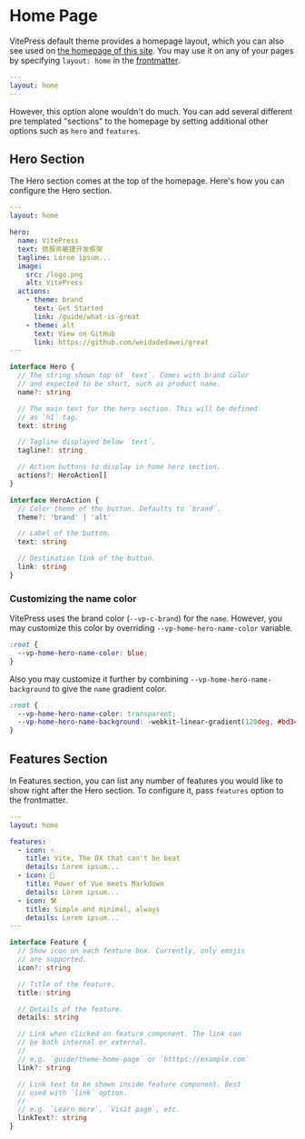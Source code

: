 # Home Page

VitePress default theme provides a homepage layout, which you can also see used on [the homepage of this site](../). You may use it on any of your pages by specifying `layout: home` in the [frontmatter](./frontmatter).

```yaml
---
layout: home
---
```

However, this option alone wouldn't do much. You can add several different pre templated "sections" to the homepage by setting additional other options such as `hero` and `features`.

## Hero Section

The Hero section comes at the top of the homepage. Here's how you can configure the Hero section.

```yaml
---
layout: home

hero:
  name: VitePress
  text: 微服务敏捷开发框架
  tagline: Lorem ipsum...
  image:
    src: /logo.png
    alt: VitePress
  actions:
    - theme: brand
      text: Get Started
      link: /guide/what-is-great
    - theme: alt
      text: View on GitHub
      link: https://github.com/weidadedawei/great
---
```

```ts
interface Hero {
  // The string shown top of `text`. Comes with brand color
  // and expected to be short, such as product name.
  name?: string

  // The main text for the hero section. This will be defined
  // as `h1` tag.
  text: string

  // Tagline displayed below `text`.
  tagline?: string

  // Action buttons to display in home hero section.
  actions?: HeroAction[]
}

interface HeroAction {
  // Color theme of the button. Defaults to `brand`.
  theme?: 'brand' | 'alt'

  // Label of the button.
  text: string

  // Destination link of the button.
  link: string
}
```

### Customizing the name color

VitePress uses the brand color (`--vp-c-brand`) for the `name`. However, you may customize this color by overriding `--vp-home-hero-name-color` variable.

```css
:root {
  --vp-home-hero-name-color: blue;
}
```

Also you may customize it further by combining `--vp-home-hero-name-background` to give the `name` gradient color.

```css
:root {
  --vp-home-hero-name-color: transparent;
  --vp-home-hero-name-background: -webkit-linear-gradient(120deg, #bd34fe, #41d1ff);
}
```

## Features Section

In Features section, you can list any number of features you would like to show right after the Hero section. To configure it, pass `features` option to the frontmatter.

```yaml
---
layout: home

features:
  - icon: ⚡️
    title: Vite, The DX that can't be beat
    details: Lorem ipsum...
  - icon: 🖖
    title: Power of Vue meets Markdown
    details: Lorem ipsum...
  - icon: 🛠️
    title: Simple and minimal, always
    details: Lorem ipsum...
---
```

```ts
interface Feature {
  // Show icon on each feature box. Currently, only emojis
  // are supported.
  icon?: string

  // Title of the feature.
  title: string

  // Details of the feature.
  details: string

  // Link when clicked on feature component. The link can
  // be both internal or external.
  //
  // e.g. `guide/theme-home-page` or `htttps://example.com`
  link?: string

  // Link text to be shown inside feature component. Best
  // used with `link` option.
  //
  // e.g. `Learn more`, `Visit page`, etc.
  linkText?: string
}
```
